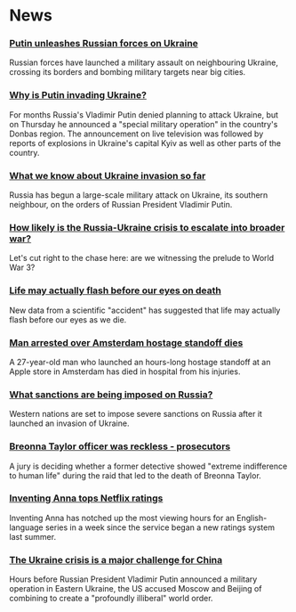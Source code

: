# News
### [Putin unleashes Russian forces on Ukraine](https://www.bbc.com/news/world-europe-60503037)
Russian forces have launched a military assault on neighbouring Ukraine, crossing its borders and bombing military targets near big cities.
### [Why is Putin invading Ukraine?](https://www.bbc.com/news/world-europe-56720589)
For months Russia's Vladimir Putin denied planning to attack Ukraine, but on Thursday he announced a "special military operation" in the country's Donbas region. The announcement on live television was followed by reports of explosions in Ukraine's capital Kyiv as well as other parts of the country.
### [What we know about Ukraine invasion so far](https://www.bbc.com/news/world-europe-60504334)
Russia has begun a large-scale military attack on Ukraine, its southern neighbour, on the orders of Russian President Vladimir Putin.
### [How likely is the Russia-Ukraine crisis to escalate into broader war?](https://www.bbc.com/news/world-europe-60485766)
Let's cut right to the chase here: are we witnessing the prelude to World War 3? 
### [Life may actually flash before our eyes on death](https://www.bbc.com/news/world-us-canada-60495730)
New data from a scientific "accident" has suggested that life may actually flash before our eyes as we die. 
### [Man arrested over Amsterdam hostage standoff dies](https://www.bbc.com/news/world-europe-60486726)
A 27-year-old man who launched an hours-long hostage standoff at an Apple store in Amsterdam has died in hospital from his injuries. 
### [What sanctions are being imposed on Russia?](https://www.bbc.com/news/world-europe-60125659)
Western nations are set to impose severe sanctions on Russia after it launched an invasion of Ukraine. 
### [Breonna Taylor officer was reckless - prosecutors](https://www.bbc.com/news/world-us-canada-60501045)
A jury is deciding whether a former detective showed "extreme indifference to human life" during the raid that led to the death of Breonna Taylor.
### [Inventing Anna tops Netflix ratings](https://www.bbc.com/news/entertainment-arts-60490247)
Inventing Anna has notched up the most viewing hours for an English-language series in a week since the service began a new ratings system last summer.
### [The Ukraine crisis is a major challenge for China](https://www.bbc.com/news/world-asia-china-60492134)
Hours before Russian President Vladimir Putin announced a military operation in Eastern Ukraine, the US accused Moscow and Beijing of combining to create a "profoundly illiberal" world order. 
